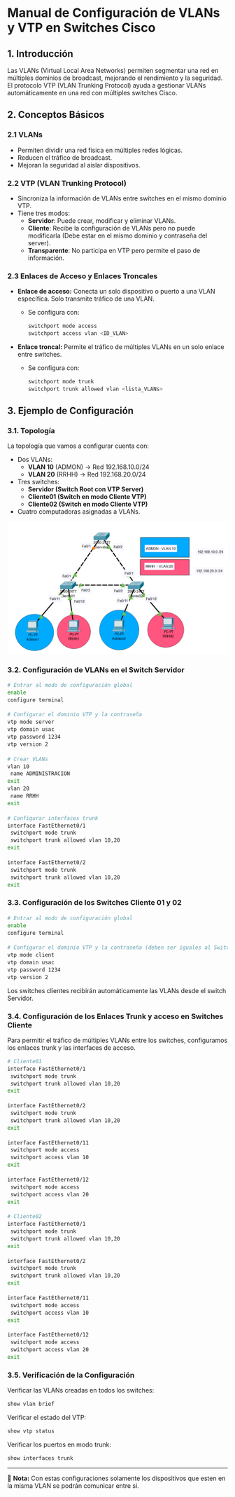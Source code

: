 # **Manual de Configuración de VLANs y VTP en Switches Cisco**

## **1. Introducción**

Las VLANs (Virtual Local Area Networks) permiten segmentar una red en múltiples dominios de broadcast, mejorando el rendimiento y la seguridad.
El protocolo VTP (VLAN Trunking Protocol) ayuda a gestionar VLANs automáticamente en una red con múltiples switches Cisco.

## **2. Conceptos Básicos**

### **2.1 VLANs**

- Permiten dividir una red física en múltiples redes lógicas.
- Reducen el tráfico de broadcast.
- Mejoran la seguridad al aislar dispositivos.

### **2.2 VTP (VLAN Trunking Protocol)**

- Sincroniza la información de VLANs entre switches en el mismo dominio VTP.
- Tiene tres modos:
  - **Servidor**: Puede crear, modificar y eliminar VLANs.
  - **Cliente**: Recibe la configuración de VLANs pero no puede modificarla (Debe estar en el mismo dominio y contraseña del server).
  - **Transparente**: No participa en VTP pero permite el paso de información.

### **2.3 Enlaces de Acceso y Enlaces Troncales**

- **Enlace de acceso:** Conecta un solo dispositivo o puerto a una VLAN específica. Solo transmite tráfico de una VLAN.
  - Se configura con:

    ```bash
    switchport mode access
    switchport access vlan <ID_VLAN>
    ```

- **Enlace troncal:** Permite el tráfico de múltiples VLANs en un solo enlace entre switches.
  - Se configura con:

    ```bash
    switchport mode trunk
    switchport trunk allowed vlan <lista_VLANs>
    ```

## **3. Ejemplo de Configuración**

### **3.1. Topología**

La topología que vamos a configurar cuenta con:

- Dos VLANs:
  - **VLAN 10** (ADMON) → Red 192.168.10.0/24
  - **VLAN 20** (RRHH) → Red 192.168.20.0/24
- Tres switches:
  - **Servidor (Switch Root con VTP Server)**
  - **Cliente01 (Switch en modo Cliente VTP)**
  - **Cliente02 (Switch en modo Cliente VTP)**
- Cuatro computadoras asignadas a VLANs.

![TopologiaVLANSVTP](/assets/topologia_vlan_vtp.png)

### **3.2. Configuración de VLANs en el Switch Servidor**

```bash
# Entrar al modo de configuración global
enable
configure terminal

# Configurar el dominio VTP y la contraseña
vtp mode server
vtp domain usac
vtp password 1234
vtp version 2

# Crear VLANs
vlan 10
 name ADMINISTRACION
exit
vlan 20
 name RRHH
exit

# Configurar interfaces trunk
interface FastEthernet0/1
 switchport mode trunk
 switchport trunk allowed vlan 10,20
exit

interface FastEthernet0/2
 switchport mode trunk
 switchport trunk allowed vlan 10,20
exit
```

### **3.3. Configuración de los Switches Cliente 01 y 02**

```bash
# Entrar al modo de configuración global
enable
configure terminal

# Configurar el dominio VTP y la contraseña (deben ser iguales al Switch Server)
vtp mode client
vtp domain usac
vtp password 1234
vtp version 2
```

Los switches clientes recibirán automáticamente las VLANs desde el switch Servidor.

### **3.4. Configuración de los Enlaces Trunk y acceso en Switches Cliente**

Para permitir el tráfico de múltiples VLANs entre los switches, configuramos los enlaces trunk y las interfaces de acceso.

```bash
# Cliente01
interface FastEthernet0/1
 switchport mode trunk
 switchport trunk allowed vlan 10,20
exit

interface FastEthernet0/2
 switchport mode trunk
 switchport trunk allowed vlan 10,20
exit

interface FastEthernet0/11
 switchport mode access
 switchport access vlan 10
exit

interface FastEthernet0/12
 switchport mode access
 switchport access vlan 20
exit

# Cliente02
interface FastEthernet0/1
 switchport mode trunk
 switchport trunk allowed vlan 10,20
exit

interface FastEthernet0/2
 switchport mode trunk
 switchport trunk allowed vlan 10,20
exit

interface FastEthernet0/11
 switchport mode access
 switchport access vlan 10
exit

interface FastEthernet0/12
 switchport mode access
 switchport access vlan 20
exit
```

### 3.5. Verificación de la Configuración

Verificar las VLANs creadas en todos los switches:

```bash
show vlan brief
```

Verificar el estado del VTP:

```bash
show vtp status
```

Verificar los puertos en modo trunk:

```bash
show interfaces trunk
```

---

📌 **Nota:** Con estas configuraciones solamente los dispositivos que esten en la misma VLAN se podrán comunicar entre si.